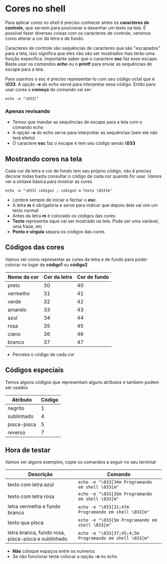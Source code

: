 # Cores no shell

Para aplicar cores no shell é preciso conhecer antes os **caracteres de controle**, que servem para posicionar e desenhar um texto na tela.
É possível fazer diversas coisas com os caracteres de controle, veremos como alterar a cor da letra e de fundo.          

Caracteres de controle são sequências de caracteres que são "escapados" para a tela, isso significa que eles não vão ser mostrados mas terão uma função
expecífica. Importante saber que o caractere **esc** faz esse escape. Basta usar os comandos **echo** ou o **printf** para enviar as sequências de escape
para a tela.

Para usarmos o esc é preciso representar-lo com seu código octal que é **\033**. A opção **-e** do echo serve para interpretar esse código.
Então para usar cores o **começo** do comando vai ser: 

`echo -e "\033["`

### Apenas revisando 
* Temos que mandar as sequências de escape para a tela com o comando echo 
*  A opção **-e** do echo serve para interpretar as sequências (sem ele não terá efeito)
*  O caractere **esc** faz o escape e tem seu código sendo **\033**

## Mostrando cores na tela

Cada cor de letra e cor de fundo tem seu próprio código, 
não é preciso decorar todas basta consultar o código de cada cor quando for usar. Vamos ver a sintaxe básica para mostrar as cores

`echo -e "\033[ código1 ; código2 m Texto \033[m" `

* Lembre sempre de iniciar e fechar o **esc**. 
* A letra **m** é obrigatória e serve para indicar que depois dela vai vim um texto normal
* Antes da letra **m** é colocado os códigos das cores
* **Texto** representa oque vai ser mostrado na tela. Pode ser uma variável, uma frase, etc 
* **Ponto e virgula** separa os códigos das cores

## Códigos das cores

Vamos ver como representar as cores da letra e de fundo para poder colocar no lugar de **código1** ou **código2**


  Nome da cor  | Cor da letra | Cor de fundo
-------        |--------------|--------------
preto          |    30        |   40    
vermelho       |    31        |   41    
verde          |    32        |   42    
amarelo        |    33        |   43   
azul           |    34        |   44   
rosa           |    35        |   45   
ciano          |    36        |   46   
branco         |    37        |   47   

* Perceba o código de cada cor

## Códigos especiais

Temos alguns códigos que representam alguns atributos e também podem ser usados

Atributo   | Código
---------- | -------
negrito    | 1
sublinhado | 4
pisca-pisca| 5
reverso    | 7

## Hora de testar
Vamos ver alguns exemplos, copie os comandos a seguir no seu terminal

Descrição | Comando
----------|--------
texto com letra azul | `echo -e "\033[34m Programando em shell \033[m"`
texto com letra rosa | `echo -e "\033[35m Programando em shell \033[m"`
letra vermelha e fundo branco | `echo -e "\033[31;47m Programando em shell \033[m"`
texto que pisca | `echo -e "\033[5m Programando em shell \033[m"`
letra branca, fundo rosa, pisca-pisca e sublinhado | `echo -e "\033[37;45;4;5m Programando em shell \033[m"`

* **Não** coloque espaços entre os numeros
* Se não funcionar tente colocar a opção **-n** no echo
